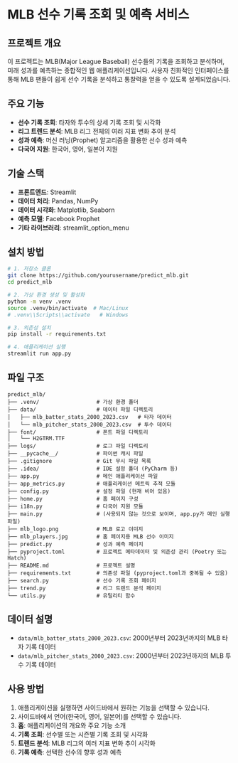 # MLB 선수 기록 조회 및 예측 서비스

## 프로젝트 개요
이 프로젝트는 MLB(Major League Baseball) 선수들의 기록을 조회하고 분석하며, 미래 성과를 예측하는 종합적인 웹 애플리케이션입니다. 사용자 친화적인 인터페이스를 통해 MLB 팬들이 쉽게 선수 기록을 분석하고 통찰력을 얻을 수 있도록 설계되었습니다.

## 주요 기능
- **선수 기록 조회**: 타자와 투수의 상세 기록 조회 및 시각화
- **리그 트렌드 분석**: MLB 리그 전체의 여러 지표 변화 추이 분석
- **성과 예측**: 머신 러닝(Prophet) 알고리즘을 활용한 선수 성과 예측
- **다국어 지원**: 한국어, 영어, 일본어 지원

## 기술 스택
- **프론트엔드**: Streamlit
- **데이터 처리**: Pandas, NumPy
- **데이터 시각화**: Matplotlib, Seaborn
- **예측 모델**: Facebook Prophet
- **기타 라이브러리**: streamlit_option_menu

## 설치 방법
```bash
# 1. 저장소 클론
git clone https://github.com/yourusername/predict_mlb.git
cd predict_mlb

# 2. 가상 환경 생성 및 활성화
python -m venv .venv
source .venv/bin/activate  # Mac/Linux
# .venv\\Scripts\\activate   # Windows

# 3. 의존성 설치
pip install -r requirements.txt

# 4. 애플리케이션 실행
streamlit run app.py
```

## 파일 구조
```
predict_mlb/
├── .venv/                  # 가상 환경 폴더
├── data/                   # 데이터 파일 디렉토리
│   ├── mlb_batter_stats_2000_2023.csv   # 타자 데이터
│   └── mlb_pitcher_stats_2000_2023.csv  # 투수 데이터
├── font/                   # 폰트 파일 디렉토리
│   └── H2GTRM.TTF
├── logs/                   # 로그 파일 디렉토리
├── __pycache__/            # 파이썬 캐시 파일
├── .gitignore              # Git 무시 파일 목록
├── .idea/                  # IDE 설정 폴더 (PyCharm 등)
├── app.py                  # 메인 애플리케이션 파일
├── app_metrics.py          # 애플리케이션 메트릭 추적 모듈
├── config.py               # 설정 파일 (현재 비어 있음)
├── home.py                 # 홈 페이지 구성
├── i18n.py                 # 다국어 지원 모듈
├── main.py                 # (사용되지 않는 것으로 보이며, app.py가 메인 실행 파일)
├── mlb_logo.png            # MLB 로고 이미지
├── mlb_players.jpg         # 홈 페이지용 MLB 선수 이미지
├── predict.py              # 성과 예측 페이지
├── pyproject.toml          # 프로젝트 메타데이터 및 의존성 관리 (Poetry 또는 Hatch)
├── README.md               # 프로젝트 설명
├── requirements.txt        # 의존성 파일 (pyproject.toml과 중복될 수 있음)
├── search.py               # 선수 기록 조회 페이지
├── trend.py                # 리그 트렌드 분석 페이지
└── utils.py                # 유틸리티 함수
```

## 데이터 설명
- `data/mlb_batter_stats_2000_2023.csv`: 2000년부터 2023년까지의 MLB 타자 기록 데이터
- `data/mlb_pitcher_stats_2000_2023.csv`: 2000년부터 2023년까지의 MLB 투수 기록 데이터

## 사용 방법
1. 애플리케이션을 실행하면 사이드바에서 원하는 기능을 선택할 수 있습니다.
2. 사이드바에서 언어(한국어, 영어, 일본어)를 선택할 수 있습니다.
3. **홈**: 애플리케이션의 개요와 주요 기능 소개
4. **기록 조회**: 선수별 또는 시즌별 기록 조회 및 시각화
5. **트렌드 분석**: MLB 리그의 여러 지표 변화 추이 시각화
6. **기록 예측**: 선택한 선수의 향후 성과 예측